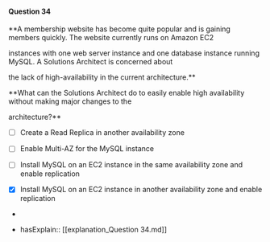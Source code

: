 #### Question  34


**A membership website has become quite popular and is gaining members quickly. The website currently runs on Amazon EC2

instances with one web server instance and one database instance running MySQL. A Solutions Architect is concerned about

the lack of high-availability in the current architecture.**


**What can the Solutions Architect do to easily enable high availability without making major changes to the

architecture?**


- [ ] Create a Read Replica in another availability zone


- [ ] Enable Multi-AZ for the MySQL instance


- [ ] Install MySQL on an EC2 instance in the same availability zone and enable replication


- [x] Install MySQL on an EC2 instance in another availability zone and enable replication


*

- hasExplain:: [[explanation_Question  34.md]]